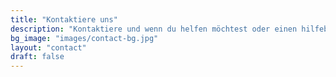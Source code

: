 ```yaml
---
title: "Kontaktiere uns"
description: "Kontaktiere und wenn du helfen möchtest oder einen hilfebedürftigen Igel gefunden hast"
bg_image: "images/contact-bg.jpg"
layout: "contact"
draft: false
---
```

